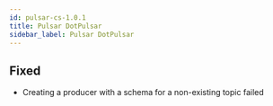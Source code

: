 ```yaml
---
id: pulsar-cs-1.0.1
title: Pulsar DotPulsar
sidebar_label: Pulsar DotPulsar
---
```

 

## Fixed

- Creating a producer with a schema for a non-existing topic failed


